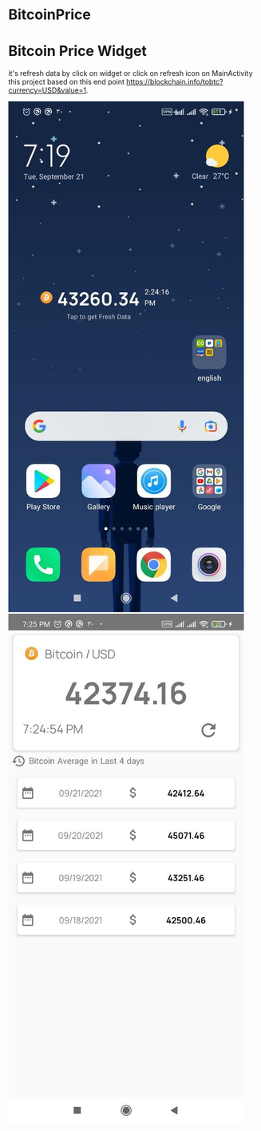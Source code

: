 # BitcoinPrice
# Bitcoin Price Widget 
it's refresh data by click on widget or click on refresh icon on MainActivity
this project based on this end point https://blockchain.info/tobtc?currency=USD&value=1. 


![Screenshot](photo_2021-09-21_19-25-22.jpg)![Screenshot](photo_2021-09-21_19-25-23.jpg)
